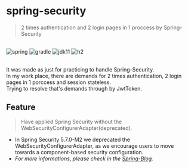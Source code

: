 # spring-security
> 2 times authentication and 2 login pages in 1 proccess by Spring-Security

<br>
<div style="display=inline;">
  <img alt="spring" src="https://img.shields.io/badge/spring--boot-2.7.0-green?style=flat-square">
  <img alt="gradle" src="https://img.shields.io/badge/build-gradle-skyblue?style=flat-square">
  <img alt="jdk11" src="https://img.shields.io/badge/jdk-11-orange?style=flat-square">
  <img alt="h2" src="https://img.shields.io/badge/DB-h2-white?style=flat-square">
</div>
<br>

It was made as just for practicing to handle Spring-Security.  
In my work place, there are demands for 2 times authentication, 2 login pages in 1 porccess and session stateless.  
Trying to resolve that's demands through by JwtToken.  

## Feature
> Have applied Spring Security without the WebSecurityConfigurerAdapter(deprecated).  
  *  In Spring Security 5.7.0-M2 we deprecated the WebSecurityConfigurerAdapter, as we encourage users to move towards a component-based security configuration.  
  *  _For more informations, please check in the [Spring-Blog][spring-blog]._
  
  

<!-- Markdown link & img dfn's --> 
[spring-blog]: https://spring.io/blog/2022/02/21/spring-security-without-the-websecurityconfigureradapter


